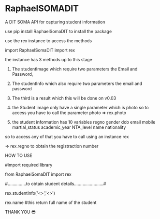 # RaphaelSOMADIT
A DIT SOMA API for capturing student information


use pip install RaphaelSomaDIT to install the package

use the rex instance to access the methods


import RaphaelSomaDIT import rex

the instance has 3 methods up to this stage
1. The studentImage which require two parameters the Email and Password,
2. The studentInfo which also require two parameters the email and password
3. The third is a result which this will be done on v0.03

1. the Student image only have a single parameter which is photo so to access you have to call the parameter photo
 => rex.photo

2. the student information has 10 variables
    regno 
    gender
    dob
    email
    mobile
    martial_status
    academic_year
    NTA_level
    name
    nationality

so to access any of that you have to call using an instance rex


=> rex.regno to obtain the registraction number

HOW TO USE

#import required library


from RaphaelSomaDIT import rex

#...............to obtain student details........................#

rex.studentInfo('<<your valid Email>>','<<Your Valid Password>>')
 

rex.name #this return full name of the student


THANK YOU 😎

     
